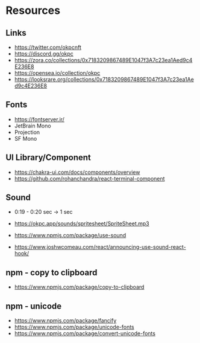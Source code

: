# Resources

## Links

- https://twitter.com/okpcnft
- https://discord.gg/okpc
- https://zora.co/collections/0x7183209867489E1047f3A7c23ea1Aed9c4E236E8
- https://opensea.io/collection/okpc
- https://looksrare.org/collections/0x7183209867489E1047f3A7c23ea1Aed9c4E236E8

## Fonts

- https://fontserver.ir/
- JetBrain Mono
- Projection
- SF Mono

## UI Library/Component

- https://chakra-ui.com/docs/components/overview
- https://github.com/rohanchandra/react-terminal-component

## Sound

- 0:19 - 0:20 sec -> 1 sec
- https://okpc.app/sounds/spritesheet/SpriteSheet.mp3

- https://www.npmjs.com/package/use-sound
- https://www.joshwcomeau.com/react/announcing-use-sound-react-hook/

## npm - copy to clipboard

- https://www.npmjs.com/package/copy-to-clipboard

## npm - unicode

- https://www.npmjs.com/package/fancify
- https://www.npmjs.com/package/unicode-fonts
- https://www.npmjs.com/package/convert-unicode-fonts
